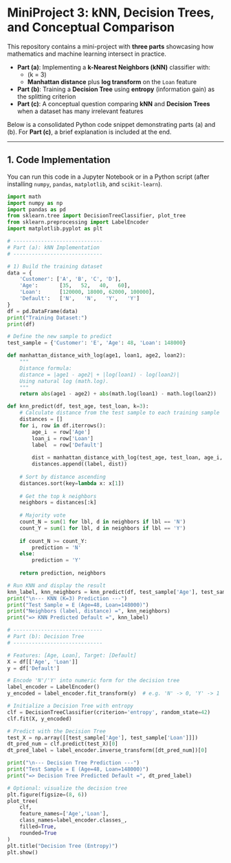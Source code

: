 # MiniProject 3: kNN, Decision Trees, and Conceptual Comparison

This repository contains a mini-project with **three parts** showcasing how mathematics and machine learning intersect in practice. 

- **Part (a)**: Implementing a **k-Nearest Neighbors (kNN)** classifier with:
  - \(k = 3\)
  - **Manhattan distance** plus **log transform** on the `Loan` feature
- **Part (b)**: Training a **Decision Tree** using **entropy** (information gain) as the splitting criterion
- **Part (c)**: A conceptual question comparing **kNN** and **Decision Trees** when a dataset has many irrelevant features

Below is a consolidated Python code snippet demonstrating parts (a) and (b). For **Part (c)**, a brief explanation is included at the end.

---

## 1. Code Implementation

You can run this code in a Jupyter Notebook or in a Python script (after installing `numpy`, `pandas`, `matplotlib`, and `scikit-learn`).

```python
import math
import numpy as np
import pandas as pd
from sklearn.tree import DecisionTreeClassifier, plot_tree
from sklearn.preprocessing import LabelEncoder
import matplotlib.pyplot as plt

# -----------------------------
# Part (a): kNN Implementation
# -----------------------------

# 1) Build the training dataset
data = {
    'Customer': ['A', 'B', 'C', 'D'],
    'Age':       [35,   52,   40,   60],
    'Loan':      [120000, 18000, 62000, 100000],
    'Default':   ['N',   'N',   'Y',   'Y']
}
df = pd.DataFrame(data)
print("Training Dataset:")
print(df)

# Define the new sample to predict
test_sample = {'Customer': 'E', 'Age': 48, 'Loan': 148000}

def manhattan_distance_with_log(age1, loan1, age2, loan2):
    """
    Distance formula:
    distance = |age1 - age2| + |log(loan1) - log(loan2)|
    Using natural log (math.log).
    """
    return abs(age1 - age2) + abs(math.log(loan1) - math.log(loan2))

def knn_predict(df, test_age, test_loan, k=3):
    # Calculate distance from the test sample to each training sample
    distances = []
    for i, row in df.iterrows():
        age_i  = row['Age']
        loan_i = row['Loan']
        label  = row['Default']
        
        dist = manhattan_distance_with_log(test_age, test_loan, age_i, loan_i)
        distances.append((label, dist))
    
    # Sort by distance ascending
    distances.sort(key=lambda x: x[1])
    
    # Get the top k neighbors
    neighbors = distances[:k]
    
    # Majority vote
    count_N = sum(1 for lbl, d in neighbors if lbl == 'N')
    count_Y = sum(1 for lbl, d in neighbors if lbl == 'Y')
    
    if count_N >= count_Y:
        prediction = 'N'
    else:
        prediction = 'Y'
    
    return prediction, neighbors

# Run KNN and display the result
knn_label, knn_neighbors = knn_predict(df, test_sample['Age'], test_sample['Loan'], k=3)
print("\n--- KNN (K=3) Prediction ---")
print("Test Sample = E (Age=48, Loan=148000)")
print("Neighbors (label, distance) =", knn_neighbors)
print("=> KNN Predicted Default =", knn_label)

# -----------------------------
# Part (b): Decision Tree
# -----------------------------

# Features: [Age, Loan], Target: [Default]
X = df[['Age', 'Loan']]
y = df['Default']

# Encode 'N'/'Y' into numeric form for the decision tree
label_encoder = LabelEncoder()
y_encoded = label_encoder.fit_transform(y)  # e.g. 'N' -> 0, 'Y' -> 1

# Initialize a Decision Tree with entropy
clf = DecisionTreeClassifier(criterion='entropy', random_state=42)
clf.fit(X, y_encoded)

# Predict with the Decision Tree
test_X = np.array([[test_sample['Age'], test_sample['Loan']]])
dt_pred_num = clf.predict(test_X)[0]
dt_pred_label = label_encoder.inverse_transform([dt_pred_num])[0]

print("\n--- Decision Tree Prediction ---")
print("Test Sample = E (Age=48, Loan=148000)")
print("=> Decision Tree Predicted Default =", dt_pred_label)

# Optional: visualize the decision tree
plt.figure(figsize=(8, 6))
plot_tree(
    clf,
    feature_names=['Age','Loan'],
    class_names=label_encoder.classes_,
    filled=True,
    rounded=True
)
plt.title("Decision Tree (Entropy)")
plt.show()
